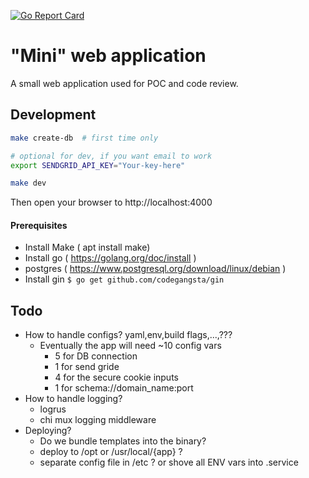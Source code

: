 [![Go Report Card](https://goreportcard.com/badge/lancerushing/mini)](https://goreportcard.com/report/lancerushing/mini)

# "Mini" web application

A small web application used for POC and code review.

## Development

```bash
make create-db  # first time only

# optional for dev, if you want email to work
export SENDGRID_API_KEY="Your-key-here" 

make dev
```

Then open your browser to http://localhost:4000


#### Prerequisites

* Install Make ( apt install make) 
* Install go ( https://golang.org/doc/install ) 
* postgres ( https://www.postgresql.org/download/linux/debian )
* Install gin `$ go get github.com/codegangsta/gin`


## Todo

* How to handle configs? yaml,env,build flags,...,???
  * Eventually the app will need ~10 config vars
    * 5 for DB connection
    * 1 for send gride
    * 4 for the secure cookie inputs
    * 1 for schema://domain_name:port
* How to handle logging?
  * logrus
  * chi mux logging middleware
* Deploying?
  * Do we bundle templates into the binary?
  * deploy to /opt or /usr/local/{app} ?
  * separate config file in /etc ? or shove all ENV vars into .service
  